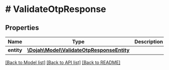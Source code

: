 # # ValidateOtpResponse

## Properties

Name | Type | Description | Notes
------------ | ------------- | ------------- | -------------
**entity** | [**\Dojah\Model\ValidateOtpResponseEntity**](ValidateOtpResponseEntity.md) |  | [optional]

[[Back to Model list]](../../README.md#models) [[Back to API list]](../../README.md#endpoints) [[Back to README]](../../README.md)
